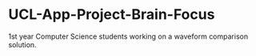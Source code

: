 # UCL-App-Project-Brain-Focus
1st year Computer Science students working on a waveform comparison solution.
